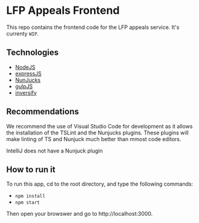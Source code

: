 # LFP Appeals Frontend
This repo contains the frontend code for the LFP appeals service. It's currenty `WIP`.

## Technologies

- [NodeJS](https://nodejs.org/)
- [expressJS](https://expressjs.com/)
- [NunJucks](https://mozilla.github.io/nunjucks)
- [gulpJS](https://gulpjs.com/)
- [inversify](https://github.com/inversify/)

## Recommendations

We recommend the use of Visual Studio Code for development as it allows the installation of the TSLint and the Nunjucks plugins. These plugins will make linting of TS and Nunjuck much better than mmost code editors.

IntelliJ does not have a Nunjuck plugin

## How to run it

To run this app, cd to the root directory, and type the following commands:
- `npm install`
- `npm start`


Then open your browswer and go to http://localhost:3000.

